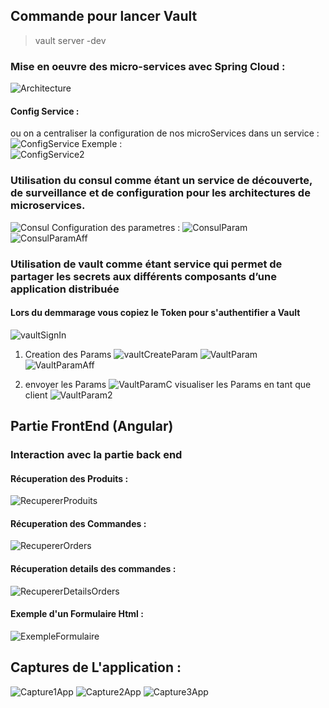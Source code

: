 ## Commande pour lancer Vault
> vault server -dev  
### Mise en oeuvre des micro-services avec Spring Cloud : 
![Architecture](https://github.com/Bouchghel/Architectures-Micro-services-avec-Spring-Cloud/assets/93221225/3efe9bee-3e6d-4a9c-b25c-222194298f7a)
#### Config Service : 
ou on a centraliser la configuration de nos microServices dans un service :
 ![ConfigService](https://github.com/Bouchghel/Architectures-Micro-services-avec-Spring-Cloud/assets/93221225/e24f2c34-ebfb-4b52-a0e9-18b7d34d11aa)
Exemple :  
![ConfigService2](https://github.com/Bouchghel/Architectures-Micro-services-avec-Spring-Cloud/assets/93221225/3bad365a-a238-47f8-9b4a-9ea8e000c134)

### Utilisation du consul comme étant un service de découverte, de surveillance et de configuration pour les architectures de microservices.
![Consul](https://github.com/Bouchghel/Architectures-Micro-services-avec-Spring-Cloud/assets/93221225/5c46e8c0-81ab-4a50-8a53-fc57a41c1df7)
Configuration des parametres : 
![ConsulParam](https://github.com/Bouchghel/Architectures-Micro-services-avec-Spring-Cloud/assets/93221225/daf23140-ee09-4c38-ba10-03ee8f3b9ce7)
![ConsulParamAff](https://github.com/Bouchghel/Architectures-Micro-services-avec-Spring-Cloud/assets/93221225/ef99596b-e845-40c8-aa2b-74f64277e8af)
### Utilisation de vault comme étant service qui permet de partager les secrets aux différents composants d’une application distribuée
#### Lors du demmarage vous copiez le Token pour s'authentifier a Vault
![vaultSignIn](https://github.com/Bouchghel/Architectures-Micro-services-avec-Spring-Cloud/assets/93221225/0e9814be-3cc0-495d-9ecf-930db641d27a)
1) Creation des Params
![vaultCreateParam](https://github.com/Bouchghel/Architectures-Micro-services-avec-Spring-Cloud/assets/93221225/96221c14-e7bd-4dfd-8668-d39f90eaa0c4)
![VaultParam](https://github.com/Bouchghel/Architectures-Micro-services-avec-Spring-Cloud/assets/93221225/41e697bd-81ff-4272-b1c5-08a333dfa239)
![VaultParamAff](https://github.com/Bouchghel/Architectures-Micro-services-avec-Spring-Cloud/assets/93221225/16339d80-b9e6-4150-b199-05db778c14c3)

2) envoyer les Params
![VaultParamC](https://github.com/Bouchghel/Architectures-Micro-services-avec-Spring-Cloud/assets/93221225/2a1f8050-3e11-4a6f-9fb7-da17f1308d47)
visualiser les Params en tant que client
![VaultParam2](https://github.com/Bouchghel/Architectures-Micro-services-avec-Spring-Cloud/assets/93221225/6ce3d93b-de77-43ac-860d-70e486d20735)

## Partie FrontEnd (Angular)
### Interaction avec la partie back end 
#### Récuperation des Produits :
![RecupererProduits](https://github.com/Bouchghel/Architectures-Micro-services-avec-Spring-Cloud/assets/93221225/8d9752df-dc9d-4eb4-844a-3278fdcac502)
#### Récuperation des Commandes : 
![RecupererOrders](https://github.com/Bouchghel/Architectures-Micro-services-avec-Spring-Cloud/assets/93221225/eec8c5ec-475b-4c5f-a121-d36b52c64e43)
#### Récuperation details des commandes : 
![RecupererDetailsOrders](https://github.com/Bouchghel/Architectures-Micro-services-avec-Spring-Cloud/assets/93221225/b8d6c619-d43d-468a-8389-5d970611cf5b)
#### Exemple d'un Formulaire Html :
![ExempleFormulaire](https://github.com/Bouchghel/Architectures-Micro-services-avec-Spring-Cloud/assets/93221225/48540161-6aed-4e33-9964-acb855e15d51)

## Captures de L'application :
![Capture1App](https://github.com/Bouchghel/Architectures-Micro-services-avec-Spring-Cloud/assets/93221225/1cd30c52-32ad-4d1f-afb6-2bb7296dafba)
![Capture2App](https://github.com/Bouchghel/Architectures-Micro-services-avec-Spring-Cloud/assets/93221225/7b32cb9e-d691-4f35-b176-a4edd13f0162)
![Capture3App](https://github.com/Bouchghel/Architectures-Micro-services-avec-Spring-Cloud/assets/93221225/9a144c68-cb56-4169-987c-29155aa2d7fb)
